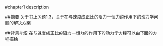 #chapter1 description

##摘要
关于书上习题1.3，关于在与速度成正比的阻力一恒力的作用下的动力学问题的解决方案

##背景介绍
在与速度成正比的阻力一恒力的作用下的动力学方程可以由下面的方程描绘：
